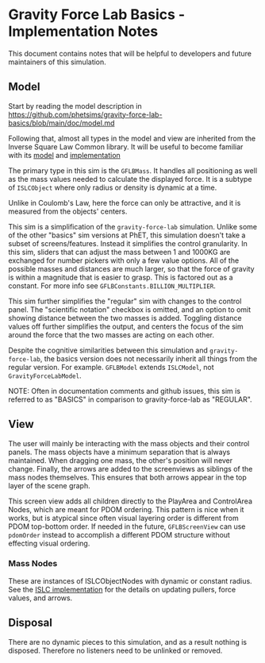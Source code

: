 # Gravity Force Lab Basics - Implementation Notes

This document contains notes that will be helpful to developers and future maintainers of this simulation.

## Model

Start by reading the model description in https://github.com/phetsims/gravity-force-lab-basics/blob/main/doc/model.md

Following that, almost all types in the model and view are inherited from the Inverse Square Law Common library.
It will be useful to become familiar with
its [model](https://github.com/phetsims/inverse-square-law-common/blob/main/doc/model.md)
and [implementation](https://github.com/phetsims/inverse-square-law-common/blob/main/doc/implementation-notes.md)

The primary type in this sim is the `GFLBMass`. It handles all positioning as well as the mass values needed to
calculate the displayed force. It is a subtype of `ISLCObject` where only radius or density is dynamic at a time.

Unlike in Coulomb's Law, here the force can only be attractive, and it is measured from the objects' centers.

This sim is a simplification of the `gravity-force-lab` simulation. Unlike some of the other "basics" sim versions at
PhET,
this simulation doesn't take a subset of screens/features. Instead it simplifies the control granularity. In this sim,
sliders that can adjust the mass between 1 and 1000KG are exchanged for number pickers with only a few value options.
All of the possible masses and distances are much larger, so that the force of gravity is within a magnitude that is
easier to grasp. This is factored out as a constant. For more info see `GFLBConstants.BILLION_MULTIPLIER`.

This sim further simplifies the "regular" sim with changes to the control panel. The "scientific notation" checkbox
is omitted, and an option to omit showing distance between the two masses is added. Toggling distance values off further
simplifies the output, and centers the focus of the sim around the force that the two masses are acting on each other.

Despite the cognitive similarities between this simulation and `gravity-force-lab`, the basics version does not
necessarily inherit all things from the regular version. For example. `GFLBModel` extends `ISLCModel`, not
`GravityForceLabModel`.

NOTE: Often in documentation comments and github issues, this sim is referred to as "BASICS" in comparison to
gravity-force-lab as "REGULAR".

## View

The user will mainly be interacting with the mass objects and their control panels. The mass objects have
a minimum separation that is always maintained. When dragging one mass, the other's position will never change. Finally,
the arrows are added to the screenviews as siblings of the mass nodes themselves. This ensures that both arrows appear
in the top layer of the scene graph.

This screen view adds all children directly to the PlayArea and ControlArea Nodes, which are meant for PDOM ordering.
This pattern is nice when it works, but is atypical since often visual layering order is different from PDOM top-bottom
order. If needed in the future, `GFLBScreenView` can use `pdomOrder` instead to accomplish a different PDOM
structure without effecting visual ordering.

### Mass Nodes

These are instances of ISLCObjectNodes with dynamic or constant radius. See the
[ISLC implementation](https://github.com/phetsims/inverse-square-law-common/blob/main/doc/implementation-notes.md)
for the details on updating pullers, force values, and arrows.

## Disposal

There are no dynamic pieces to this simulation, and as a result nothing is disposed.
Therefore no listeners need to be unlinked or removed.